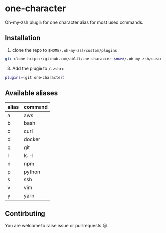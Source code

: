 # one-character

Oh-my-zsh plugin for one character alias for most used commands.

## Installation

1. clone the repo to `$HOME/.oh-my-zsh/custom/plugins`
```bash
git clone https://github.com/ablil/one-character $HOME/.oh-my-zsh/custom/plugins/
```
3. Add the plugin to `/.zshrc`
```bash
plugins=(git one-character)
```

## Available aliases
|alias|command                 
|-|-
| a|aws
| b|bash
| c|curl
| d|docker
| g|git
| l|ls -l
| n|npm
| p|python
| s|ssh
| v|vim
| y|yarn

## Contirbuting
You are welcome to raise issue or pull requests :smiley:
